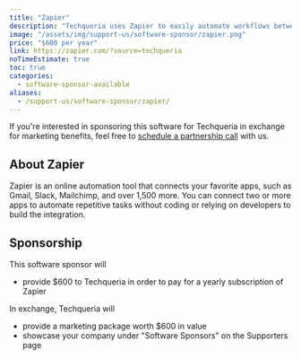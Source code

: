 ```yaml
---
title: "Zapier"
description: "Techqueria uses Zapier to easily automate workflows between hundreds of different applications."
image: "/assets/img/support-us/software-sponsor/zapier.png"
price: "$600 per year"
link: https://zapier.com/?source=techqueria
noTimeEstimate: true
toc: true
categories:
  - software-sponsor-available
aliases:
  - /support-us/software-sponsor/zapier/
---
```


If you're interested in sponsoring this software for Techqueria in exchange for marketing benefits, feel free to [schedule a partnership call](https://calendly.com/techqueria/hello/?source=website) with us.

## About Zapier

Zapier is an online automation tool that connects your favorite apps, such as Gmail, Slack, Mailchimp, and over 1,500 more. You can connect two or more apps to automate repetitive tasks without coding or relying on developers to build the integration.

## Sponsorship

This software sponsor will

- provide $600 to Techqueria in order to pay for a yearly subscription of Zapier

In exchange, Techqueria will

- provide a marketing package worth $600 in value
- showcase your company under "Software Sponsors" on the Supporters page
